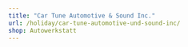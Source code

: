 ```yaml
---
title: "Car Tune Automotive & Sound Inc."
url: /holiday/car-tune-automotive-und-sound-inc/
shop: Autowerkstatt
---
```

